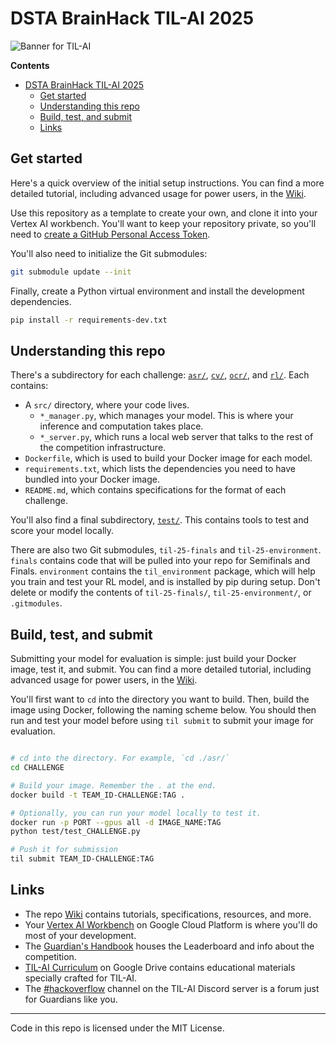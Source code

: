 # DSTA BrainHack TIL-AI 2025

![Banner for TIL-AI](https://static.wixstatic.com/media/b03c31_bdb8962d37364d7c8cc3e6ae234bb172~mv2.png/v1/crop/x_0,y_1,w_3392,h_1453/fill/w_3310,h_1418,al_c,q_95,usm_0.66_1.00_0.01,enc_avif,quality_auto/Brainhack%20KV_v12_FOR_WEB.png)

**Contents**
- [DSTA BrainHack TIL-AI 2025](#dsta-brainhack-til-ai-2025)
  - [Get started](#get-started)
  - [Understanding this repo](#understanding-this-repo)
  - [Build, test, and submit](#build-test-and-submit)
  - [Links](#links)

## Get started

Here's a quick overview of the initial setup instructions. You can find a more detailed tutorial, including advanced usage for power users, in the [Wiki](https://github.com/til-ai/til-25/wiki).

Use this repository as a template to create your own, and clone it into your Vertex AI workbench. You'll want to keep your repository private, so you'll need to [create a GitHub Personal Access Token](https://docs.github.com/en/authentication/keeping-your-account-and-data-secure/managing-your-personal-access-tokens).

You'll also need to initialize the Git submodules:

```bash
git submodule update --init
```

Finally, create a Python virtual environment and install the development dependencies.

```bash
pip install -r requirements-dev.txt
```

## Understanding this repo

There's a subdirectory for each challenge: [`asr/`](/asr), [`cv/`](/cv), [`ocr/`](/ocr/), and [`rl/`](/rl). Each contains:

* A `src/` directory, where your code lives.
  * `*_manager.py`, which manages your model. This is where your inference and computation takes place.
  * `*_server.py`, which runs a local web server that talks to the rest of the competition infrastructure.
* `Dockerfile`, which is used to build your Docker image for each model.
* `requirements.txt`, which lists the dependencies you need to have bundled into your Docker image.
* `README.md`, which contains specifications for the format of each challenge.

You'll also find a final subdirectory, [`test/`](/test). This contains tools to test and score your model locally.

There are also two Git submodules, `til-25-finals` and `til-25-environment`. `finals` contains code that will be pulled into your repo for Semifinals and Finals. `environment` contains the `til_environment` package, which will help you train and test your RL model, and is installed by pip during setup. Don't delete or modify the contents of `til-25-finals/`, `til-25-environment/`, or `.gitmodules`.

## Build, test, and submit

Submitting your model for evaluation is simple: just build your Docker image, test it, and submit. You can find a more detailed tutorial, including advanced usage for power users, in the [Wiki](https://github.com/til-ai/til-25/wiki).

You'll first want to `cd` into the directory you want to build. Then, build the image using Docker, following the naming scheme below. You should then run and test your model before using `til submit` to submit your image for evaluation.

```bash

# cd into the directory. For example, `cd ./asr/`
cd CHALLENGE

# Build your image. Remember the . at the end.
docker build -t TEAM_ID-CHALLENGE:TAG .

# Optionally, you can run your model locally to test it.
docker run -p PORT --gpus all -d IMAGE_NAME:TAG
python test/test_CHALLENGE.py

# Push it for submission
til submit TEAM_ID-CHALLENGE:TAG
```

## Links

* The repo [Wiki](https://github.com/til-ai/til-25/wiki) contains tutorials, specifications, resources, and more.
* Your [Vertex AI Workbench](https://console.cloud.google.com/vertex-ai/workbench/instances?project=til-ai-2025) on Google Cloud Platform is where you'll do most of your development.
* The [Guardian's Handbook](https://tribegroup.notion.site/BrainHack-2025-TIL-AI-Guardian-s-Handbook-1885263ef45a80fdb547d0f22741a5ba) houses the Leaderboard and info about the competition.
* [TIL-AI Curriculum](https://drive.google.com/drive/folders/18zP4pHt5E6YqA3usey16ETEzKNeAn5X9) on Google Drive contains educational materials specially crafted for TIL-AI.
* The [#hackoverflow](https://discord.com/channels/1344138493357719573/1344204681110487068) channel on the TIL-AI Discord server is a forum just for Guardians like you.

---

Code in this repo is licensed under the MIT License.
